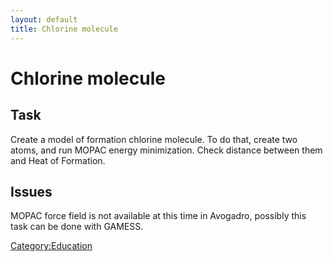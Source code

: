 ```yaml
---
layout: default
title: Chlorine molecule
---
```


# Chlorine molecule

Task
----

Create a model of formation chlorine molecule. To do that, create two atoms, and run MOPAC energy minimization. Check distance between them and Heat of Formation.

Issues
------

MOPAC force field is not available at this time in Avogadro, possibly this task can be done with GAMESS.

<Category:Education>

